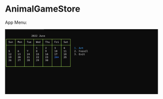 # AnimalGameStore

App Menu:

![](https://github.com/vahidkianfar/AnimalGameStore/blob/master/AnimalGameStore/Gif/AnimalGameStore.gif)
